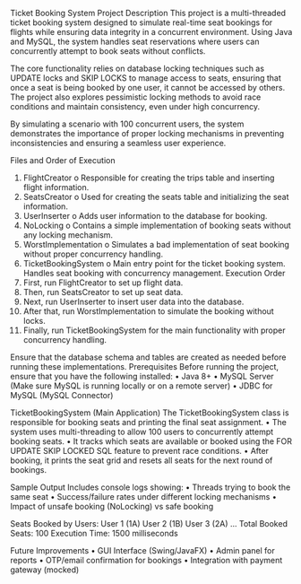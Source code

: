 Ticket Booking System
Project Description
This project is a multi-threaded ticket booking system designed to simulate real-time seat bookings for flights while ensuring data integrity in a concurrent environment. Using Java and MySQL, the system handles seat reservations where users can concurrently attempt to book seats without conflicts.

The core functionality relies on database locking techniques such as UPDATE locks and SKIP LOCKS to manage access to seats, ensuring that once a seat is being booked by one user, it cannot be accessed by others. The project also explores pessimistic locking methods to avoid race conditions and maintain consistency, even under high concurrency.

By simulating a scenario with 100 concurrent users, the system demonstrates the importance of proper locking mechanisms in preventing inconsistencies and ensuring a seamless user experience.


Files and Order of Execution
1.	FlightCreator
o	Responsible for creating the trips table and inserting flight information.
2.	SeatsCreator
o	Used for creating the seats table and initializing the seat information.
3.	UserInserter
o	Adds user information to the database for booking.
4.	NoLocking
o	Contains a simple implementation of booking seats without any locking mechanism.
5.	WorstImplementation
o	Simulates a bad implementation of seat booking without proper concurrency handling.
6.	TicketBookingSystem
o	Main entry point for the ticket booking system. Handles seat booking with concurrency management.
Execution Order
1.	First, run FlightCreator to set up flight data.
2.	Then, run SeatsCreator to set up seat data.
3.	Next, run UserInserter to insert user data into the database.
4.	After that, run WorstImplementation to simulate the booking without locks.
5.	Finally, run TicketBookingSystem for the main functionality with proper concurrency handling.

Ensure that the database schema and tables are created as needed before running these implementations.
Prerequisites
Before running the project, ensure that you have the following installed:
•	Java 8+
•	MySQL Server (Make sure MySQL is running locally or on a remote server)
•	JDBC for MySQL (MySQL Connector)


TicketBookingSystem (Main Application)
The TicketBookingSystem class is responsible for booking seats and printing the final seat assignment.
•	The system uses multi-threading to allow 100 users to concurrently attempt booking seats.
•	It tracks which seats are available or booked using the FOR UPDATE SKIP LOCKED SQL feature to prevent race conditions.
•	After booking, it prints the seat grid and resets all seats for the next round of bookings.

Sample Output
Includes console logs showing:
•	Threads trying to book the same seat
•	Success/failure rates under different locking mechanisms
•	Impact of unsafe booking (NoLocking) vs safe booking

Seats Booked by Users:
User 1 (1A)
User 2 (1B)
User 3 (2A)
...
Total Booked Seats: 100
Execution Time: 1500 milliseconds

Future Improvements
•	GUI Interface (Swing/JavaFX)
•	Admin panel for reports
•	OTP/email confirmation for bookings
•	Integration with payment gateway (mocked)

